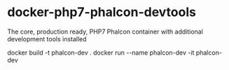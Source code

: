 # docker-php7-phalcon-devtools
The core, production ready, PHP7 Phalcon container with additional development tools installed

docker build -t phalcon-dev .
docker run --name phalcon-dev -it phalcon-dev
